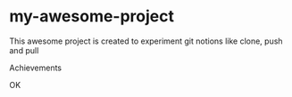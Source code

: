 # my-awesome-project
This awesome project is created to experiment git notions like clone, push and pull

Achievements 

OK
